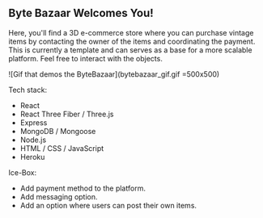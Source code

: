 ## Byte Bazaar Welcomes You!

Here, you'll find a 3D e-commerce store where you can purchase vintage items by contacting the owner of the items and coordinating the payment. This is currently a template and can serves as a base for a more scalable platform. Feel free to interact with the objects. 

![Gif that demos the ByteBazaar](bytebazaar_gif.gif =500x500)

Tech stack:
- React
- React Three Fiber / Three.js
- Express
- MongoDB / Mongoose
- Node.js
- HTML / CSS / JavaScript
- Heroku

Ice-Box:
- Add payment method to the platform.
- Add messaging option.
- Add an option where users can post their own items.